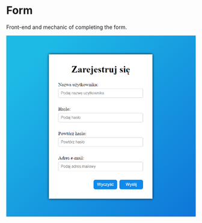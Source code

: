 # Form

Front-end and mechanic of completing the form.

<a href="https://dkurpiel.github.io/Form/"> <img src="./img.png"> </a>
